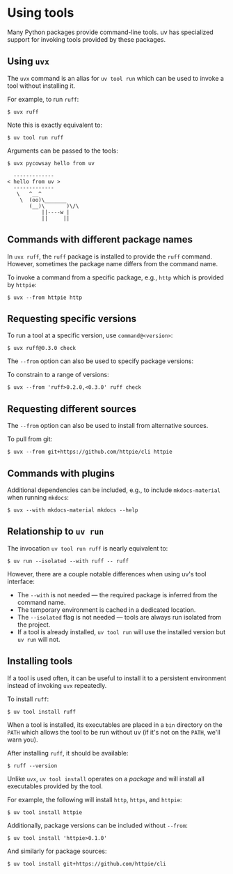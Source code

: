 # Using tools

Many Python packages provide command-line tools. uv has specialized support for invoking tools provided by these packages.

## Using `uvx`

The `uvx` command is an alias for `uv tool run` which can be used to invoke a tool without installing it.

For example, to run `ruff`:

```console
$ uvx ruff
```

Note this is exactly equivalent to:

```console
$ uv tool run ruff
```

Arguments can be passed to the tools:

```console
$ uvx pycowsay hello from uv

  -------------
< hello from uv >
  -------------
   \   ^__^
    \  (oo)\_______
       (__)\       )\/\
           ||----w |
           ||     ||

```

## Commands with different package names

In `uvx ruff`, the `ruff` package is installed to provide the `ruff` command. However, sometimes the package name differs from the command name.

To invoke a command from a specific package, e.g., `http` which is provided by `httpie`:

```console
$ uvx --from httpie http
```

## Requesting specific versions

To run a tool at a specific version, use `command@<version>`:

```console
$ uvx ruff@0.3.0 check
```

The `--from` option can also be used to specify package versions:

To constrain to a range of versions:

```console
$ uvx --from 'ruff>0.2.0,<0.3.0' ruff check
```

## Requesting different sources

The `--from` option can also be used to install from alternative sources.

To pull from git:

```console
$ uvx --from git+https://github.com/httpie/cli httpie
```

## Commands with plugins

Additional dependencies can be included, e.g., to include `mkdocs-material` when running `mkdocs`:

```console
$ uvx --with mkdocs-material mkdocs --help
```

## Relationship to `uv run`

The invocation `uv tool run ruff` is nearly equivalent to:

```console
$ uv run --isolated --with ruff -- ruff
```

However, there are a couple notable differences when using uv's tool interface:

- The `--with` is not needed — the required package is inferred from the command name.
- The temporary environment is cached in a dedicated location.
- The `--isolated` flag is not needed — tools are always run isolated from the project.
- If a tool is already installed, `uv tool run` will use the installed version but `uv run` will not.

## Installing tools

If a tool is used often, it can be useful to install it to a persistent environment instead of invoking `uvx` repeatedly. 

To install `ruff`:

```console
$ uv tool install ruff
```

When a tool is installed, its executables are placed in a `bin` directory on the `PATH` which allows the tool to be run without uv (if it's not on the `PATH`, we'll warn you).

After installing `ruff`, it should be available:

```console
$ ruff --version
```

Unlike `uvx`, `uv tool install` operates on a _package_ and will install all executables provided by the tool.

For example, the following will install `http`, `https`, and `httpie`:

```console
$ uv tool install httpie
```

Additionally, package versions can be included without `--from`:

```console
$ uv tool install 'httpie>0.1.0'
```

And similarly for package sources:

```console
$ uv tool install git+https://github.com/httpie/cli
```

